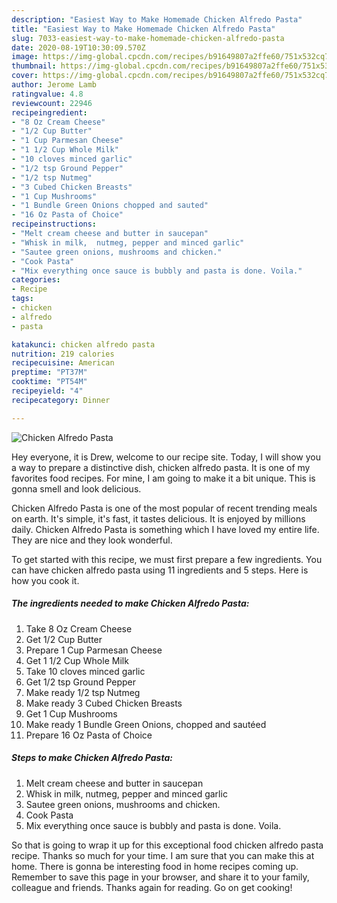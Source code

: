 ```yaml
---
description: "Easiest Way to Make Homemade Chicken Alfredo Pasta"
title: "Easiest Way to Make Homemade Chicken Alfredo Pasta"
slug: 7033-easiest-way-to-make-homemade-chicken-alfredo-pasta
date: 2020-08-19T10:30:09.570Z
image: https://img-global.cpcdn.com/recipes/b91649807a2ffe60/751x532cq70/chicken-alfredo-pasta-recipe-main-photo.jpg
thumbnail: https://img-global.cpcdn.com/recipes/b91649807a2ffe60/751x532cq70/chicken-alfredo-pasta-recipe-main-photo.jpg
cover: https://img-global.cpcdn.com/recipes/b91649807a2ffe60/751x532cq70/chicken-alfredo-pasta-recipe-main-photo.jpg
author: Jerome Lamb
ratingvalue: 4.8
reviewcount: 22946
recipeingredient:
- "8 Oz Cream Cheese"
- "1/2 Cup Butter"
- "1 Cup Parmesan Cheese"
- "1 1/2 Cup Whole Milk"
- "10 cloves minced garlic"
- "1/2 tsp Ground Pepper"
- "1/2 tsp Nutmeg"
- "3 Cubed Chicken Breasts"
- "1 Cup Mushrooms"
- "1 Bundle Green Onions chopped and sauted"
- "16 Oz Pasta of Choice"
recipeinstructions:
- "Melt cream cheese and butter in saucepan"
- "Whisk in milk,  nutmeg, pepper and minced garlic"
- "Sautee green onions, mushrooms and chicken."
- "Cook Pasta"
- "Mix everything once sauce is bubbly and pasta is done. Voila."
categories:
- Recipe
tags:
- chicken
- alfredo
- pasta

katakunci: chicken alfredo pasta 
nutrition: 219 calories
recipecuisine: American
preptime: "PT37M"
cooktime: "PT54M"
recipeyield: "4"
recipecategory: Dinner

---
```



![Chicken Alfredo Pasta](https://img-global.cpcdn.com/recipes/b91649807a2ffe60/751x532cq70/chicken-alfredo-pasta-recipe-main-photo.jpg)

Hey everyone, it is Drew, welcome to our recipe site. Today, I will show you a way to prepare a distinctive dish, chicken alfredo pasta. It is one of my favorites food recipes. For mine, I am going to make it a bit unique. This is gonna smell and look delicious.

Chicken Alfredo Pasta is one of the most popular of recent trending meals on earth. It's simple, it's fast, it tastes delicious. It is enjoyed by millions daily. Chicken Alfredo Pasta is something which I have loved my entire life. They are nice and they look wonderful.




To get started with this recipe, we must first prepare a few ingredients. You can have chicken alfredo pasta using 11 ingredients and 5 steps. Here is how you cook it.

<!--inarticleads1-->

##### The ingredients needed to make Chicken Alfredo Pasta:

1. Take 8 Oz Cream Cheese
1. Get 1/2 Cup Butter
1. Prepare 1 Cup Parmesan Cheese
1. Get 1 1/2 Cup Whole Milk
1. Take 10 cloves minced garlic
1. Get 1/2 tsp Ground Pepper
1. Make ready 1/2 tsp Nutmeg
1. Make ready 3 Cubed Chicken Breasts
1. Get 1 Cup Mushrooms
1. Make ready 1 Bundle Green Onions, chopped and sautéed
1. Prepare 16 Oz Pasta of Choice




<!--inarticleads2-->

##### Steps to make Chicken Alfredo Pasta:

1. Melt cream cheese and butter in saucepan
1. Whisk in milk,  nutmeg, pepper and minced garlic
1. Sautee green onions, mushrooms and chicken.
1. Cook Pasta
1. Mix everything once sauce is bubbly and pasta is done. Voila.




So that is going to wrap it up for this exceptional food chicken alfredo pasta recipe. Thanks so much for your time. I am sure that you can make this at home. There is gonna be interesting food in home recipes coming up. Remember to save this page in your browser, and share it to your family, colleague and friends. Thanks again for reading. Go on get cooking!
